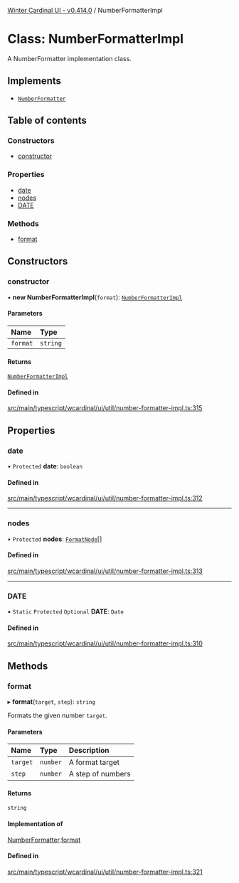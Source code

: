 [Winter Cardinal UI - v0.414.0](../index.md) / NumberFormatterImpl

# Class: NumberFormatterImpl

A NumberFormatter implementation class.

## Implements

- [`NumberFormatter`](../interfaces/NumberFormatter.md)

## Table of contents

### Constructors

- [constructor](NumberFormatterImpl.md#constructor)

### Properties

- [date](NumberFormatterImpl.md#date)
- [nodes](NumberFormatterImpl.md#nodes)
- [DATE](NumberFormatterImpl.md#date-1)

### Methods

- [format](NumberFormatterImpl.md#format)

## Constructors

### constructor

• **new NumberFormatterImpl**(`format`): [`NumberFormatterImpl`](NumberFormatterImpl.md)

#### Parameters

| Name | Type |
| :------ | :------ |
| `format` | `string` |

#### Returns

[`NumberFormatterImpl`](NumberFormatterImpl.md)

#### Defined in

[src/main/typescript/wcardinal/ui/util/number-formatter-impl.ts:315](https://github.com/winter-cardinal/winter-cardinal-ui/blob/v0.414.0/src/main/typescript/wcardinal/ui/util/number-formatter-impl.ts#L315)

## Properties

### date

• `Protected` **date**: `boolean`

#### Defined in

[src/main/typescript/wcardinal/ui/util/number-formatter-impl.ts:312](https://github.com/winter-cardinal/winter-cardinal-ui/blob/v0.414.0/src/main/typescript/wcardinal/ui/util/number-formatter-impl.ts#L312)

___

### nodes

• `Protected` **nodes**: [`FormatNode`](../interfaces/FormatNode.md)[]

#### Defined in

[src/main/typescript/wcardinal/ui/util/number-formatter-impl.ts:313](https://github.com/winter-cardinal/winter-cardinal-ui/blob/v0.414.0/src/main/typescript/wcardinal/ui/util/number-formatter-impl.ts#L313)

___

### DATE

▪ `Static` `Protected` `Optional` **DATE**: `Date`

#### Defined in

[src/main/typescript/wcardinal/ui/util/number-formatter-impl.ts:310](https://github.com/winter-cardinal/winter-cardinal-ui/blob/v0.414.0/src/main/typescript/wcardinal/ui/util/number-formatter-impl.ts#L310)

## Methods

### format

▸ **format**(`target`, `step`): `string`

Formats the given number `target`.

#### Parameters

| Name | Type | Description |
| :------ | :------ | :------ |
| `target` | `number` | A format target |
| `step` | `number` | A step of numbers |

#### Returns

`string`

#### Implementation of

[NumberFormatter](../interfaces/NumberFormatter.md).[format](../interfaces/NumberFormatter.md#format)

#### Defined in

[src/main/typescript/wcardinal/ui/util/number-formatter-impl.ts:321](https://github.com/winter-cardinal/winter-cardinal-ui/blob/v0.414.0/src/main/typescript/wcardinal/ui/util/number-formatter-impl.ts#L321)
